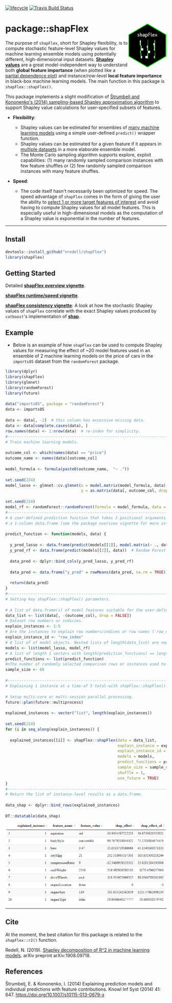 [![lifecycle](https://img.shields.io/badge/lifecycle-experimental-orange.svg)](https://www.tidyverse.org/lifecycle/#experimental)
[![Travis Build
Status](https://travis-ci.org/nredell/shapFlex.svg?branch=master)](https://travis-ci.org/nredell/shapFlex)

# package::shapFlex <img src="./tools/shapFlex_logo.png" alt="shapFlex logo" align="right" height="138.5" style="display: inline-block;">

The purpose of `shapFlex`, short for Shapley flexibility, is to compute stochastic feature-level Shapley values 
for machine learning ensemble models using potentially different, high-dimensional input datasets. **[Shapley values](https://christophm.github.io/interpretable-ml-book/shapley.html)** are a great model-independent way to understand both **global feature importance** (when plotted like a [partial dependence plot](https://projecteuclid.org/download/pdf_1/euclid.aos/1013203451)) and instance/row-level **local feature importance** in black-box machine learning models. The main function in this package is `shapFlex::shapFlex()`.

This package implements a slight modification 
of [Štrumbelj and Kononenko's (2014) sampling-based Shapley approximation algorithm](https://link.springer.com/article/10.1007%2Fs10115-013-0679-x) to support Shapley value calculations for user-specified subsets of features.

* **Flexibility**: 
    + Shapley values can be estimated for ensembles of <u>many machine learning models</u> using a simple user-defined 
    `predict()` wrapper function.
    + Shapley values can be estimated for a given feature if it appears in <u>multiple datasets</u> in a more elaborate ensemble model.
    + The Monte Carlo sampling algorithm supports explore, exploit capabilities: (1) many randomly sampled comparison instances with 
    few feature shuffles or (2) few randomly sampled comparison instances with many feature shuffles.

* **Speed**:
    + The code itself hasn't necessarily been optimized for speed. The speed advantage of `shapFlex` comes in the form of giving the user the ability 
    to <u>select 1 or more target features of interest</u> and avoid having to compute Shapley values for all model features. This is especially 
    useful in high-dimensional models as the computation of a Shapley value is exponential in the number of features.

***

## Install

``` r
devtools::install_github("nredell/shapFlex")
library(shapFlex)
```

## Getting Started

Detailed **[shapFlex overview vignette](https://nredell.github.io/data_science_blog/shapFlex/)**.

**[shapFlex runtime/speed vignette](https://nredell.github.io/data_science_blog/shapFlex/speed/)**.

**[shapFlex consistency vignette](https://nredell.github.io/data_science_blog/shapFlex/consistency/)**: A look at how the 
stochastic Shapley values of `shapFlex` correlate with the exact Shapley values produced by `catboost`'s implementation of 
**[shap](https://github.com/slundberg/shap)**.

## Example

* Below is an example of how `shapFlex` can be used to compute Shapley values for measuring the effect of 
~20 model features used in an ensemble of 2 machine learning models on the price of cars in the `imports85` 
dataset from the `randomForest` package.

``` r
library(dplyr)
library(shapFlex)
library(glmnet)
library(randomForest)
library(future)

data("imports85", package = "randomForest")
data <- imports85

data <- data[, -2]  # this column has excessive missing data.
data <- data[complete.cases(data), ]
row.names(data) <- 1:nrow(data)  # re-index for simplicity.
#------------------------------------------------------------------------------
# Train machine learning models.

outcome_col <- which(names(data) == "price")
outcome_name <- names(data)[outcome_col]

model_formula <- formula(paste0(outcome_name,  "~ ."))

set.seed(224)
model_lasso <- glmnet::cv.glmnet(x = model.matrix(model_formula, data),
                                 y = as.matrix(data[, outcome_col, drop = FALSE], ncol = 1))

set.seed(224)
model_rf <- randomForest::randomForest(formula = model_formula, data = data, ntree = 200)
#------------------------------------------------------------------------------
# A user-defined prediction function that takes 2 positional arguments and returns
# a 1-column data.frame (see the package overview vignette for more info).

predict_function <- function(models, data) {

  y_pred_lasso <- data.frame(predict(models[[1]], model.matrix(~ ., data)))  # LASSO
  y_pred_rf <- data.frame(predict(models[[2]], data))  # Random Forest

  data_pred <- dplyr::bind_cols(y_pred_lasso, y_pred_rf)

  data_pred <- data.frame("y_pred" = rowMeans(data_pred, na.rm = TRUE))

  return(data_pred)
}
#------------------------------------------------------------------------------
# Setting key shapFlex::shapFlex() parameters.

# A list of data.frame(s) of model features suitable for the user-defined predict function(s).
data_list <- list(data[, -(outcome_col), drop = FALSE])
# Dataset row numbers or indicies.
explain_instances <- 1:5
# Are the instances to explain row numbers/indices or row names ('row_name') in the input data?
explain_instance_id <- "row_index"
# A list of of model objects. Nested lists of length(data_list) are needed if length(data_list) > 1.
models <- list(model_lasso, model_rf)
# A list of length 1 vectors with length(prediction_functions) == length(data_list).
predict_functions <- list(predict_function)
#nThe number of randomly selected comparison rows or instances used to compute the feature-level Shapley value.
sample_size <- 60

#------------------------------------------------------------------------------
# Explaining 1 instance at a time-of 5 total-with shapFlex::shapFlex().

# Setup multi-core or multi-session parallel processing.
future::plan(future::multiprocess)

explained_instances <- vector("list", length(explain_instances))

set.seed(224)
for (i in seq_along(explain_instances)) {

  explained_instances[[i]] <- shapFlex::shapFlex(data = data_list,
                                                 explain_instance = explain_instances[i],  # loop
                                                 explain_instance_id = explain_instance_id,
                                                 models = models,
                                                 predict_functions = predict_functions,
                                                 sample_size = sample_size,
                                                 shuffle = 1,
                                                 use_future = TRUE)
}
#------------------------------------------------------------------------------
# Return the list of instance-level results as a data.frame.

data_shap <- dplyr::bind_rows(explained_instances)

DT::datatable(data_shap)
```
![](./tools/shapFlex_output.png)

***

## Cite

At the moment, the best citation for this package is related to the `shapFlex::r2()` function.

Redell, N. (2019). [Shapley decomposition of R^2 in machine learning models](https://arxiv.org/abs/1908.09718). arXiv preprint arXiv:1908.09718.

## References

Štrumbelj, E. & Kononenko, I. (2014) Explaining prediction models and individual predictions with feature contributions. Knowl Inf Syst (2014) 41: 647. https://doi.org/10.1007/s10115-013-0679-x
